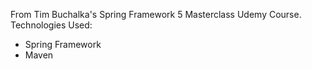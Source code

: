 From Tim Buchalka's Spring Framework 5 Masterclass Udemy Course.
Technologies Used:
- Spring Framework
- Maven